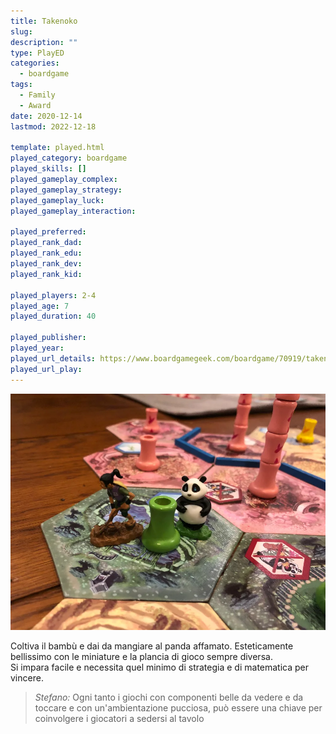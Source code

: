```yaml
---
title: Takenoko
slug: 
description: ""
type: PlayED
categories:
  - boardgame
tags:
  - Family
  - Award
date: 2020-12-14
lastmod: 2022-12-18

template: played.html
played_category: boardgame
played_skills: []
played_gameplay_complex: 
played_gameplay_strategy: 
played_gameplay_luck: 
played_gameplay_interaction: 

played_preferred: 
played_rank_dad: 
played_rank_edu: 
played_rank_dev: 
played_rank_kid: 

played_players: 2-4
played_age: 7
played_duration: 40

played_publisher: 
played_year: 
played_url_details: https://www.boardgamegeek.com/boardgame/70919/takenoko
played_url_play: 
---
```


![](img/takenoko.webp)

Coltiva il bambù e dai da mangiare al panda affamato.
Esteticamente bellissimo con le miniature e la plancia di gioco sempre diversa.  
Si impara facile e necessita quel minimo di strategia e di matematica per vincere.

> *Stefano:*
> Ogni tanto i giochi con componenti belle da vedere e da toccare e con un'ambientazione pucciosa, può essere una chiave per coinvolgere i giocatori a sedersi al tavolo
